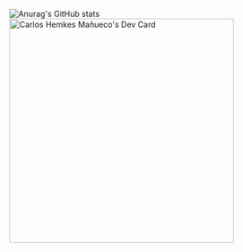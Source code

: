 ![Anurag's GitHub stats](https://github-readme-stats.vercel.app/api?username=chemkes1999&show_icons=true&theme=dracula)
<br>
<a href="https://app.daily.dev/carlosshm99"><img src="https://api.daily.dev/devcards/730e51a2505b4e68a2b58348bef6f055.png?r=dpc" width="400" alt="Carlos Hemkes Mañueco's Dev Card"/></a>
